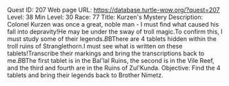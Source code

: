 Quest ID: 207
Web page URL: https://database.turtle-wow.org/?quest=207
Level: 38
Min Level: 30
Race: 77
Title: Kurzen's Mystery
Description: Colonel Kurzen was once a great, noble man - I must find what caused his fall into depravity!He may be under the sway of troll magic.To confirm this, I must study some of their legends.$B$BThere are 4 tablets hidden within the troll ruins of Stranglethorn.I must see what is written on these tablets!Transcribe their markings and bring the transcriptions back to me.$B$BThe first tablet is in the Bal'lal Ruins, the second is in the Vile Reef, and the third and fourth are in the Ruins of Zul'Kunda.
Objective: Find the 4 tablets and bring their legends back to Brother Nimetz.

